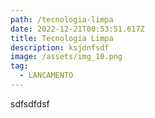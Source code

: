 ```yaml
---
path: /tecnologia-limpa
date: 2022-12-21T00:53:51.617Z
title: Tecnologia Limpa
description: ksjdnfsdf
image: /assets/img_10.png
tag:
  - LANCAMENTO
---
```

s﻿dfsdfdsf